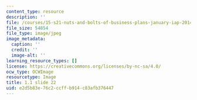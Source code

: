 ```yaml
---
content_type: resource
description: ''
file: /courses/15-s21-nuts-and-bolts-of-business-plans-january-iap-2014/e2d5b83e76c2ccffb914c83afb376447_Slide22.JPG
file_size: 54854
file_type: image/jpeg
image_metadata:
  caption: ''
  credit: ''
  image-alt: ''
learning_resource_types: []
license: https://creativecommons.org/licenses/by-nc-sa/4.0/
ocw_type: OCWImage
resourcetype: Image
title: 1.1 slide 22
uid: e2d5b83e-76c2-ccff-b914-c83afb376447
---
```

